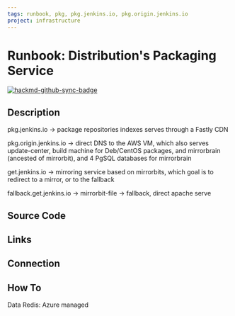 ```yaml
---
tags: runbook, pkg, pkg.jenkins.io, pkg.origin.jenkins.io
project: infrastructure
---
```


# Runbook: Distribution's Packaging Service

[![hackmd-github-sync-badge](https://hackmd.io/UjmXampzQtSJT_OLHbJaMA/badge)](https://hackmd.io/UjmXampzQtSJT_OLHbJaMA)

## Description

pkg.jenkins.io -> package repositories indexes serves through a Fastly CDN

pkg.origin.jenkins.io -> direct DNS to the AWS VM, which also serves update-center, build machine for Deb/CentOS packages, and mirrorbrain (ancested of mirrorbit), and 4 PgSQL databases for mirrorbrain

get.jenkins.io -> mirroring service based on mirrorbits, which goal is to redirect to a mirror, or to the fallback


fallback.get.jenkins.io -> mirrorbit-file -> fallback, direct apache serve


## Source Code

## Links

## Connection

## How To

Data Redis: Azure managed
